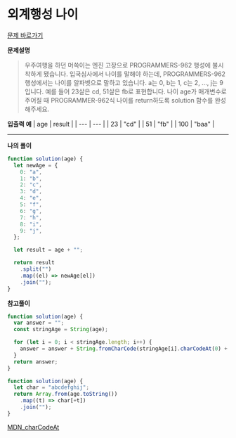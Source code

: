 # 외계행성 나이

[문제 바로가기](https://school.programmers.co.kr/learn/courses/30/lessons/120834)

**문제설명**

> 우주여행을 하던 머쓱이는 엔진 고장으로 PROGRAMMERS-962 행성에 불시착하게 됐습니다. 입국심사에서 나이를 말해야 하는데, PROGRAMMERS-962 행성에서는 나이를 알파벳으로 말하고 있습니다. a는 0, b는 1, c는 2, ..., j는 9입니다. 예를 들어 23살은 cd, 51살은 fb로 표현합니다. 나이 age가 매개변수로 주어질 때 PROGRAMMER-962식 나이를 return하도록 solution 함수를 완성해주세요.

**입출력 예**
| age | result |
| --- | --- |
| 23 | "cd" |
| 51 | "fb" |
| 100 | "baa" |

---

**나의 풀이**

```javascript
function solution(age) {
  let newAge = {
    0: "a",
    1: "b",
    2: "c",
    3: "d",
    4: "e",
    5: "f",
    6: "g",
    7: "h",
    8: "i",
    9: "j",
  };

  let result = age + "";

  return result
    .split("")
    .map((el) => newAge[el])
    .join("");
}
```

**참고풀이**

```javascript
function solution(age) {
  var answer = "";
  const stringAge = String(age);

  for (let i = 0; i < stringAge.length; i++) {
    answer = answer + String.fromCharCode(stringAge[i].charCodeAt(0) + 49);
  }
  return answer;
}
```

```javascript
function solution(age) {
  let char = "abcdefghij";
  return Array.from(age.toString())
    .map((t) => char[+t])
    .join("");
}
```

[MDN_charCodeAt](https://developer.mozilla.org/ko/docs/Web/JavaScript/Reference/Global_Objects/String/charCodeAt)
